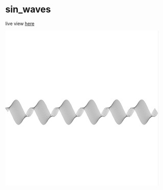 # sin_waves
live view [here](https://www.openprocessing.org/sketch/647712)


![sin_waves](thumbnail.PNG)
